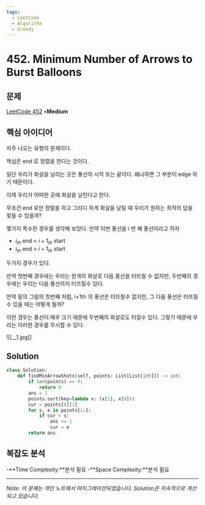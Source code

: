 ```yaml
---
tags:
  - LeetCode
  - Algorithm
  - Greedy
---
```


# 452. Minimum Number of Arrows to Burst Balloons

## 문제

[LeetCode 452](https://leetcode.com/problems/minimum-number-of-arrows-to-burst-balloons/) •**Medium**

## 핵심 아이디어

자주 나오는 유형의 문제이다.

핵심은 end 로 정렬을 한다는 것이다.

일단 우리가 화살을 날리는 곳은 풍선의 시작 또는 끝이다. 왜냐하면 그 부분이 edge 하기 때문이다.

이제 우리가 어떠한 곳에 화살을 날린다고 한다.

무조건 end 로만 정렬을 하고 그리디 하게 화살을 날릴 때 우리가 원하는 최적의 답을 찾을 수 있을까?

몇가지 특수한 경우를 생각해 보았다. 만약 이번 풍선을 i 번 째 풍선이라고 하자

- $i_{th}$﻿ end < $i+1_{th}$﻿ start
- $i_{th}$﻿ end > $i+1_{th}$﻿ start

두가지 경우가 있다.

만약 첫번째 경우에는 우리는 한개의 화살로 다음 풍선을 터뜨릴 수 없지만, 두번째의 경우에는 우리는 다음 풍선까지 터뜨릴수 있다.

만약 밑의 그림의 첫번째 처럼, i+1th 의 풍선은 터뜨릴수 없지만, 그 다음 풍선은 터뜨릴수 있을 때는 어떻게 될까?

이런 경우는 풍선이 매우 크기 때문에 두번째의 화살로도 터질수 있다. 그렇기 때문에 우리는 이러한 경우를 무시할 수 있다.

![[__1.jpg]]

## Solution

```python
class Solution:
    def findMinArrowShots(self, points: List[List[int]]) -> int:
        if len(points) == 0:
            return 0
        ans = 1
        points.sort(key=lambda x: (x[1], x[0]))
        cur = points[0][1]
        for s, e in points[1:]:
            if cur < s:
                ans += 1
                cur = e
        return ans
```

## 복잡도 분석

-**Time Complexity:**분석 필요
-**Space Complexity:**분석 필요

---

*Note: 이 문제는 개인 노트에서 마이그레이션되었습니다. Solution은 지속적으로 개선되고 있습니다.*
